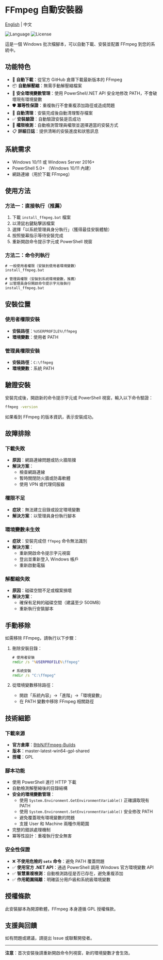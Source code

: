 # FFmpeg 自動安裝器

[English](README.md) | 中文

![Language](https://img.shields.io/badge/Language-Batch-blue)
![License](https://img.shields.io/badge/License-GPL-brightgreen)

這是一個 Windows 批次檔腳本，可以自動下載、安裝並配置 FFmpeg 到您的系統中。

## 功能特色

- 🚀 **自動下載**：從官方 GitHub 倉庫下載最新版本的 FFmpeg
- 📦 **自動解壓縮**：無需手動解壓縮檔案
- 🔧 **安全環境變數管理**：使用 PowerShell/.NET API 安全地修改 PATH，不會破壞現有環境變數
- 🛡️ **冪等性保證**：重複執行不會重複添加路徑或造成問題
- 🧹 **自動清理**：安裝完成後自動清理暫存檔案
- ✅ **安裝驗證**：自動驗證安裝是否成功
- 🔐 **權限檢測**：自動檢測管理員權限並選擇適當的安裝方式
- 📋 **詳細日誌**：提供清晰的安裝進度和狀態訊息

## 系統需求

- Windows 10/11 或 Windows Server 2016+
- PowerShell 5.0+ （Windows 10/11 內建）
- 網路連線（用於下載 FFmpeg）

## 使用方法

### 方法一：直接執行（推薦）

1. 下載 `install_ffmpeg.bat` 檔案
2. 以滑鼠右鍵點擊該檔案
3. 選擇「以系統管理員身分執行」（獲得最佳安裝體驗）
4. 按照螢幕指示等待安裝完成
5. 重新開啟命令提示字元或 PowerShell 視窗

### 方法二：命令列執行

```cmd
# 一般使用者權限（安裝到使用者環境變數）
install_ffmpeg.bat

# 管理員權限（安裝到系統環境變數，推薦）
# 以管理員身份開啟命令提示字元後執行
install_ffmpeg.bat
```

## 安裝位置

### 使用者權限安裝
- **安裝路徑**：`%USERPROFILE%\ffmpeg`
- **環境變數**：使用者 PATH

### 管理員權限安裝
- **安裝路徑**：`C:\ffmpeg`
- **環境變數**：系統 PATH

## 驗證安裝

安裝完成後，開啟新的命令提示字元或 PowerShell 視窗，輸入以下命令驗證：

```cmd
ffmpeg -version
```

如果看到 FFmpeg 的版本資訊，表示安裝成功。

## 故障排除

### 下載失敗
- **原因**：網路連線問題或防火牆阻擋
- **解決方案**：
  - 檢查網路連線
  - 暫時關閉防火牆或防毒軟體
  - 使用 VPN 或代理伺服器

### 權限不足
- **症狀**：無法建立目錄或設定環境變數
- **解決方案**：以管理員身份執行腳本

### 環境變數未生效
- **症狀**：安裝完成但 `ffmpeg` 命令無法識別
- **解決方案**：
  - 重新開啟命令提示字元視窗
  - 登出並重新登入 Windows 帳戶
  - 重新啟動電腦

### 解壓縮失敗
- **原因**：磁碟空間不足或檔案損壞
- **解決方案**：
  - 確保有足夠的磁碟空間（建議至少 500MB）
  - 重新執行安裝腳本

## 手動移除

如需移除 FFmpeg，請執行以下步驟：

1. 刪除安裝目錄：
   ```cmd
   # 使用者安裝
   rmdir /s "%USERPROFILE%\ffmpeg"
   
   # 系統安裝
   rmdir /s "C:\ffmpeg"
   ```

2. 從環境變數移除路徑：
   - 開啟「系統內容」→「進階」→「環境變數」
   - 在 PATH 變數中移除 FFmpeg 相關路徑

## 技術細節

### 下載來源
- **官方倉庫**：[BtbN/FFmpeg-Builds](https://github.com/BtbN/FFmpeg-Builds)
- **版本**：master-latest-win64-gpl-shared
- **授權**：GPL

### 腳本功能
- 使用 PowerShell 進行 HTTP 下載
- 自動檢測解壓縮後的目錄結構
- **安全的環境變數管理**：
  - 使用 `System.Environment.GetEnvironmentVariable()` 正確讀取現有 PATH
  - 使用 `System.Environment.SetEnvironmentVariable()` 安全修改 PATH
  - 避免覆蓋現有環境變數的問題
  - 支援 User 和 Machine 兩種作用範圍
- 完整的錯誤處理機制
- 冪等性設計：重複執行安全無害

### 安全性保證
- ❌ **不使用危險的 `setx` 命令**：避免 PATH 覆蓋問題
- ✅ **使用官方 .NET API**：通過 PowerShell 調用 Windows 官方環境變數 API
- ✅ **智慧重複檢測**：自動檢測路徑是否已存在，避免重複添加
- ✅ **作用範圍隔離**：明確區分用戶級和系統級環境變數

## 授權條款

此安裝腳本為開源軟體，FFmpeg 本身遵循 GPL 授權條款。

## 支援與回饋

如有問題或建議，請提出 Issue 或聯繫開發者。

---

**注意**：首次安裝後請重新開啟命令列視窗，新的環境變數才會生效。
